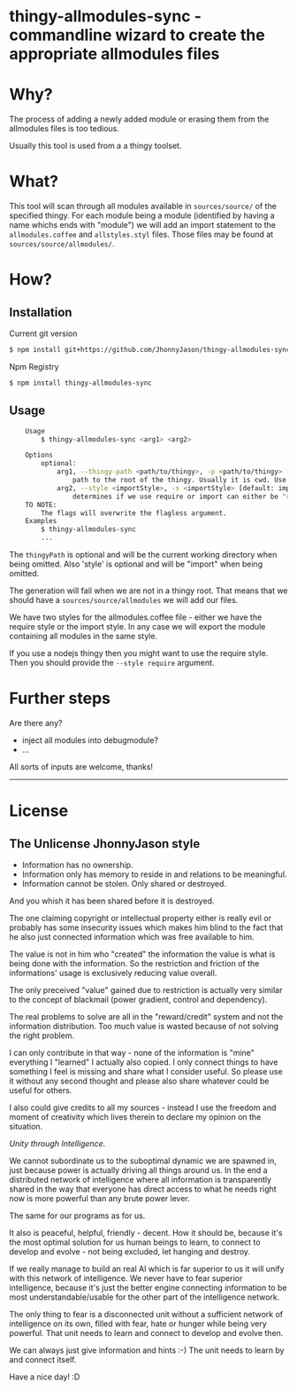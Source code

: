 # thingy-allmodules-sync - commandline wizard to create the appropriate allmodules files

# Why?
The process of adding a newly added module or erasing them from the allmodules files is too tedious.

Usually this tool is used from a a thingy toolset.

# What?
This tool will scan through all modules available in `sources/source/` of the specified thingy.
For each module being a module (identified by having a name whichs ends with "module") we will add an import statement
to the `allmodules.coffee` and `allstyles.styl` files. Those files may be found at `sources/source/allmodules/`.

# How?
Installation
------------

Current git version
``` sh
$ npm install git+https://github.com/JhonnyJason/thingy-allmodules-sync-output.git
```
Npm Registry
``` sh
$ npm install thingy-allmodules-sync
```

Usage
-----

```sh
    Usage
        $ thingy-allmodules-sync <arg1> <arg2>

    Options
        optional:
            arg1, --thingy-path <path/to/thingy>, -p <path/to/thingy> [default: ./ ]
                path to the root of the thingy. Usually it is cwd. Use it if you call this script from somewhere else.
            arg2, --style <importStyle>, -s <importStyle> [default: import]
                determines if we use require or import can either be "require" or "import"
    TO NOTE:
        The flags will overwrite the flagless argument.
    Examples
        $ thingy-allmodules-sync 
        ...
```

The `thingyPath` is optional and will be the current working directory when being omitted.
Also 'style' is optional and will be "import" when being omitted.

The generation will fail when we are not in a thingy root. That means that we should have a `sources/source/allmodules` we will add our files.

We have two styles for the allmodules.coffee file - either we have the require style or the import style. In any case we will export the module containing all modules in the same style.

If you use a nodejs thingy then you might want to use the require style. Then you should provide the `--style require` argument.
 
# Further steps
Are there any? 

- inject all modules into debugmodule? 
- ...

All sorts of inputs are welcome, thanks!

---

# License

## The Unlicense JhonnyJason style

- Information has no ownership.
- Information only has memory to reside in and relations to be meaningful.
- Information cannot be stolen. Only shared or destroyed.

And you whish it has been shared before it is destroyed.

The one claiming copyright or intellectual property either is really evil or probably has some insecurity issues which makes him blind to the fact that he also just connected information which was free available to him.

The value is not in him who "created" the information the value is what is being done with the information.
So the restriction and friction of the informations' usage is exclusively reducing value overall.

The only preceived "value" gained due to restriction is actually very similar to the concept of blackmail (power gradient, control and dependency).

The real problems to solve are all in the "reward/credit" system and not the information distribution. Too much value is wasted because of not solving the right problem.

I can only contribute in that way - none of the information is "mine" everything I "learned" I actually also copied.
I only connect things to have something I feel is missing and share what I consider useful. So please use it without any second thought and please also share whatever could be useful for others. 

I also could give credits to all my sources - instead I use the freedom and moment of creativity which lives therein to declare my opinion on the situation. 

*Unity through Intelligence.*

We cannot subordinate us to the suboptimal dynamic we are spawned in, just because power is actually driving all things around us.
In the end a distributed network of intelligence where all information is transparently shared in the way that everyone has direct access to what he needs right now is more powerful than any brute power lever.

The same for our programs as for us.

It also is peaceful, helpful, friendly - decent. How it should be, because it's the most optimal solution for us human beings to learn, to connect to develop and evolve - not being excluded, let hanging and destroy.

If we really manage to build an real AI which is far superior to us it will unify with this network of intelligence.
We never have to fear superior intelligence, because it's just the better engine connecting information to be most understandable/usable for the other part of the intelligence network.

The only thing to fear is a disconnected unit without a sufficient network of intelligence on its own, filled with fear, hate or hunger while being very powerful. That unit needs to learn and connect to develop and evolve then.

We can always just give information and hints :-) The unit needs to learn by and connect itself.

Have a nice day! :D